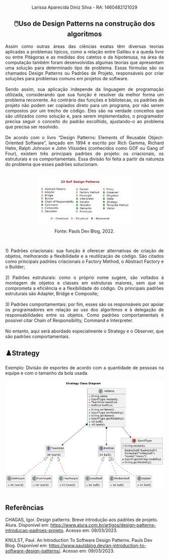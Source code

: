 <p align="center">Larissa Aparecida Diniz Silva - RA: 1460482121029</p>

<h2 align="center">🖱️Uso de Design Patterns na construção dos algoritmos</h2>

<p align="justify">Assim como outras áreas das ciências exatas têm diversas teorias aplicadas a problemas típicos, como a relação entre Galileu e a queda livre ou entre Pitágoras e as medidas dos catetos e da hipotenusa, na área da computação também foram desenvolvidas algumas teorias que apresentam uma solução para determinado tipo de problema. Essas fórmulas são os chamados Design Patterns ou Padrões de Projeto, responsáveis por criar soluções para problemas comuns em projetos de software.<br>
<br>
Sendo assim, sua aplicação independe da linguagem de programação utilizada, considerando que sua função é resolver da melhor forma um problema recorrente. Ao contrário das funções e bibliotecas, os padrões de projeto não podem ser copiados direto para um programa, por não serem compostos por um trecho de código. Eles são na verdade conceitos que são utilizados como solução e, para serem implementados, o programador precisa seguir o conceito do padrão escolhido, ajustando-o ao problema que precisa ser resolvido.<br>
<br>
De acordo com o livro “Design Patterns: Elements of Reusable Object-Oriented Software”, lançado em 1994 e escrito por Rich Gamma, Richard Helm, Ralph Johnson e John Vlissides (conhecidos como GOF ou Gang of Four), existem três principais padrões de projeto: os criacionais, os estruturais e os comportamentais. Essa divisão foi feita a partir da natureza do problema que esses padrões solucionam.<br></p>
<br>
<div align="center">
<img src="Imagens/Design-patterns.jpg" alt="Esquema visual com os tipos de padrões de projetos" width="60%" height="60%"><br>
<p align="center">Fonte: Pauls Dev Blog, 2022.</p>
</div>
<br>
<p align="justify">
1) Padrões criacionais: sua função é oferecer alternativas de criação de objetos, melhorando a flexibilidade e a reutilização de código. São citados como principais padrões criacionais o Factory Method, o Abstract Factory e o Builder;<br>
<br>
2) Padrões estruturais: como o próprio nome sugere, são voltados à montagem de objetos e classes em estruturas maiores, sem que se comprometa a eficiência e a flexibilidade do código. Os principais padrões estruturais são Adapter, Bridge e Composite;<br>
<br>
3) Padrões comportamentais: por fim, esses são os responsáveis por apoiar os programadores em relação ao uso dos algoritmos e à delegação de responsabilidades entre os objetos. Como padrões comportamentais é possível citar Chain of Responsibility, Command e Interpreter.<br>
<br>
No entanto, aqui será abordado especialmente o Strategy e o Observer, que são padrões comportamentais.<br>
</p>

## ♟️Strategy 

<p align="justify">Exemplo: Divisão de esportes de acordo com a quantidade de pessoas na equipe e com o tamanho da bola usada.</p>
<div align="center">
<img src="Imagens/Diagrama.png" alt="Diagrama de classes ilustrando as relações entre as classes e as interfaces a partir do método Strategy, espécie de Design Pattern Behavioral.">
</div>
<br>

## Referências

CHAGAS, Igor. Design patterns: Breve introdução aos padrões de projeto. Alura. Disponível em: <https://www.alura.com.br/artigos/design-patterns-introducao-padroes-projeto>. Acesso em: 09/03/2023.

KNULST, Paul. An Introduction To Software Design Patterns. Pauls Dev Blog. Disponível em: <https://www.paulsblog.dev/an-introduction-to-software-design-patterns/>. Acesso em: 09/03/2023.
